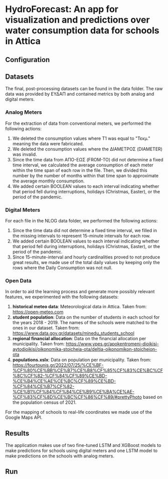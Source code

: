 # HydroForecast: An app for visualization and predictions over water consumption data for schools in Attica

## Configuration

## Datasets
The final, post-processing datasets can be found in the data folder. The raw data was provided by ΕΥΔΑΠ and contained metrics by both analog and digital meters. 

### Analog Meters
For the extraction of data from conventional meters, we performed the following actions:

1. We deleted the consumption values where T1 was equal to "Τεκμ." meaning the data were fabricated.
2. We deleted the consumption values where the ΔΙΑΜΕΤΡΟΣ (DIAMETER) was invalid.
3. Since the time data from ΑΠΟ-ΕΩΣ (FROM-TO) did not determine a fixed time interval, we calculated the average consumption of each meter within the time span of each row in the file. Then, we divided this number by the number of months within that time span to approximate the average monthly consumption. 
4. We added certain BOOLEAN values to each interval indicating whether that period fell during interruptions, holidays (Christmas, Easter), or the period of the pandemic.

### Digital Meters
For each file in the NLOG data folder, we performed the following actions:

1. Since the time data did not determine a fixed time interval, we filled in the missing intervals to represent 15-minute intervals for each row.
2. We added certain BOOLEAN values to each interval indicating whether that period fell during interruptions, holidays (Christmas, Easter), or the period of the pandemic.
3. Since 15-minute-interval and hourly cardinalities proved to not produce great results, we made use of the total daily values by keeping only the rows where the Daily Consumption was not null.

### Open Data
In order to aid the learning process and generate more possibly relevant features, we experimented with the following datasets:

1. **historical meteo data**: Meteorological data in Attica. Taken from: https://open-meteo.com
2. **student population**: Data on the number of students in each school for the years 2018 - 2019. The names of the schools were matched to the ones in our dataset. Taken from: https://www.data.gov.gr/datasets/minedu_students_school
3. **regional financial allocation**: Data on the financial allocation per municipality. Taken from: https://www.ypes.gr/apokentromeni-dioikisi-aytodioikisi/oikonomika-stoicheia-ota/deltia-oikonomikon-stoicheion-ota
4. **populations.xslx**: Data on population per municipality. Taken from: https://fourtounis.gr/2022/07/25/%CE%BF-%CF%80%CE%BB%CE%B7%CE%B8%CF%85%CF%83%CE%BC%CF%8C%CF%82-%CF%84%CF%89%CE%BD-%CE%B4%CE%AE%CE%BC%CF%89%CE%BD-%CF%84%CE%B7%CF%82-%CE%B1%CF%84%CF%84%CE%B9%CE%BA%CE%AE-%CF%83%CF%8D%CE%BC%CF%86%CF%89/#prettyPhoto based on the population census of 2021.

For the mapping of schools to real-life coordinates we made use of the Google Maps API.

## Results
The application makes use of two fine-tuned LSTM and XGBoost models to make predictions for schools using digital meters and one LSTM model to make predictions on the schools with analog meters.

## Run
